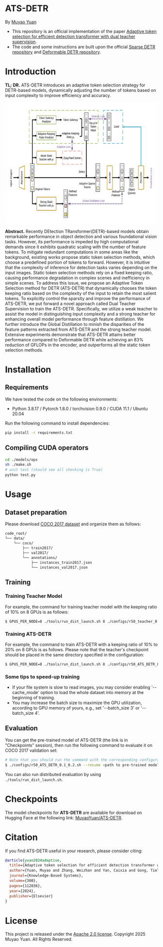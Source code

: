 ATS-DETR
========

By [Muyao Yuan](https://scholar.google.com/citations?user=a4FVOnkAAAAJ)

* This repository is an official implementation of the paper [Adaptive token selection for efficient detection transformer with dual teacher supervision](https://doi.org/10.1016/j.knosys.2024.112036). 
* The code and some instructions are built upon the official [Sparse DETR repository](https://github.com/kakaobrain/sparse-detr) and [Deformable DETR repository](https://github.com/fundamentalvision/Deformable-DETR).



# Introduction

**TL; DR.** ATS-DETR introduces an adaptive token selection strategy for DETR-based models, dynamically adjusting the number of tokens based on input complexity to improve efficiency and accuracy.

<p align="center">
<img src="./figs/model_overview.svg" height=400>
</p>

**Abstract.** Recently DEtection TRansformer(DETR)-based models obtain remarkable performance in object detection and various foundational vision tasks. However, its performance is impeded by high computational demands since it exhibits quadratic scaling with the number of feature tokens. To mitigate redundant computations in some areas like the background, existing works propose static token selection methods, which choose a predefined portion of tokens to forward. However, it is intuitive that the complexity of inference for detection tasks varies depending on the input images. Static token selection methods rely on a fixed keeping ratio, causing performance degradation in complex scenes and inefficiency in simple scenes. To address this issue, we propose an Adaptive Token Selection method for DETR (ATS-DETR) that dynamically chooses the token keeping ratio based on the complexity of the input to retain the most salient tokens. To explicitly control the sparsity and improve the performance of ATS-DETR, we put forward a novel approach called Dual Teacher Supervision to train the ATS-DETR. Specifically, we utilize a weak teacher to assist the model in distinguishing input complexity and a strong teacher for enhancing overall model performance through feature distillation. We further introduce the Global Distillation to minish the disparities of the feature patterns extracted from ATS-DETR and the strong teacher model. Extensive experiments demonstrate that ATS-DETR attains better performance compared to Deformable DETR while achieving an 83\% reduction of GFLOPs in the encoder, and outperforms all the static token selection methods.


# Installation

## Requirements

We have tested the code on the following environments: 
* Python 3.8.17 / Pytorch 1.8.0 / torchvision 0.9.0 / CUDA 11.1 / Ubuntu 20.04

Run the following command to install dependencies:
```bash
pip install -r requirements.txt
```

## Compiling CUDA operators
```bash
cd ./models/ops
sh ./make.sh
# unit test (should see all checking is True)
python test.py
```

# Usage

## Dataset preparation

Please download [COCO 2017 dataset](https://cocodataset.org/) and organize them as follows:

```
code_root/
└── data/
    └── coco/
        ├── train2017/
        ├── val2017/
        └── annotations/
        	├── instances_train2017.json
        	└── instances_val2017.json
```

## Training

### Training Teacher Model

For example, the command for training teacher model with the keeping ratio of 10% on 8 GPUs is as follows:

```bash
$ GPUS_PER_NODE=8 ./tools/run_dist_launch.sh 8 ./configs/r50_teacher_0.1.sh
```

### Training ATS-DETR

For example, the command to train ATS-DETR with a keeping ratio of 10% to 20% on 8 GPUs is as follows. Please note that the teacher's checkpoint should be placed in the same directory specified in the configuration:

```bash
$ GPUS_PER_NODE=8 ./tools/run_dist_launch.sh 8 ./configs/r50_ATS_DETR_0.1_0.2.sh
```

### Some tips to speed-up training
* If your file system is slow to read images, you may consider enabling '--cache_mode' option to load the whole dataset into memory at the beginning of training.
* You may increase the batch size to maximize the GPU utilization, according to GPU memory of yours, e.g., set '--batch_size 3' or '--batch_size 4'.

## Evaluation

You can get the pre-trained model of ATS-DETR (the link is in "Checkpoints" session), then run the following command to evaluate it on COCO 2017 validation set:

```bash
# Note that you should run the command with the corresponding configuration.
$ ./configs/r50_ATS_DETR_0.1_0.2.sh --resume <path to pre-trained model> --eval
```

You can also run distributed evaluation by using ```./tools/run_dist_launch.sh```.

# Checkpoints
The model checkpoints for **ATS-DETR** are available for download on Hugging Face at the following link: [MuyaoYuan/ATS-DETR](https://huggingface.co/MuyaoYuan/ATS-DETR/tree/main). 


# Citation
If you find ATS-DETR useful in your research, please consider citing:
```bibtex
@article{yuan2024adaptive,
  title={Adaptive token selection for efficient detection transformer with dual teacher supervision},
  author={Yuan, Muyao and Zhang, Weizhan and Yan, Caixia and Gong, Tieliang and Zhang, Yuanhong and Ying, Jiangyong},
  journal={Knowledge-Based Systems},
  volume={300},
  pages={112036},
  year={2024},
  publisher={Elsevier}
}
```

# License

This project is released under the [Apache 2.0 license](./LICENSE).
Copyright 2025 Muyao Yuan. All Rights Reserved.
